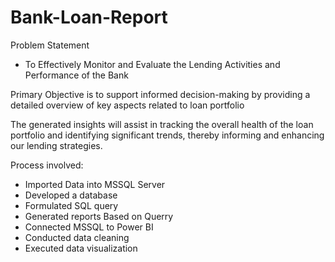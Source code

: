 # Bank-Loan-Report

Problem Statement
- To Effectively Monitor and Evaluate the Lending Activities and Performance of the Bank

Primary Objective is to support informed decision-making by providing a detailed overview of key aspects related to loan portfolio

The generated insights will assist in tracking the overall health of the loan portfolio and identifying significant trends, thereby informing and enhancing our lending strategies.

Process involved:

- Imported Data into MSSQL Server
- Developed a database
- Formulated SQL query
- Generated reports Based on Querry
- Connected MSSQL to Power BI
- Conducted data cleaning
- Executed data visualization
